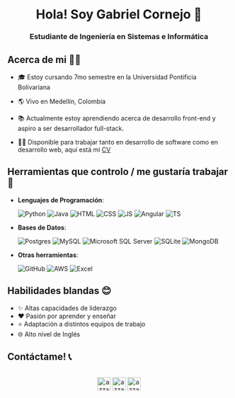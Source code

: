 <h1 align="center">Hola! Soy Gabriel Cornejo 👋</h1>

<h3 align="center">Estudiante de Ingeniería en Sistemas e Informática</h3>

## Acerca de mi 🙋‍♂️

- 🎓 Estoy cursando 7mo semestre en la Universidad Pontificia Bolivariana

- 🌎 Vivo en Medellín, Colombia

- 📚 Actualmente estoy aprendiendo acerca de desarrollo front-end y aspiro a ser desarrollador full-stack.

- 👨‍💻 Disponible para trabajar tanto en desarrollo de software como en desarrollo web, aquí está mi [CV](https://github.com/GabrielCornejoB/GabrielCornejoB/blob/master/HV-GabrielCornejo-2023.pdf)

## Herramientas que controlo / me gustaría trabajar 🧰

- **Lenguajes de Programación**:
    
    ![Python](https://img.shields.io/badge/Python-3776AB?style=for-the-badge&logo=python&logoColor=white)
    ![Java](https://img.shields.io/badge/Java-ED8B00?style=for-the-badge&logo=java&logoColor=white)
    ![HTML](https://img.shields.io/badge/HTML5-E34F26?style=for-the-badge&logo=html5&logoColor=white)
    ![CSS](https://img.shields.io/badge/CSS3-1572B6?style=for-the-badge&logo=css3&logoColor=white)
    ![JS](https://img.shields.io/badge/JavaScript-F7DF1E?style=for-the-badge&logo=javascript&logoColor=black)
    ![Angular](https://img.shields.io/badge/Angular-DD0031?style=for-the-badge&logo=angular&logoColor=white)
    ![TS](https://img.shields.io/badge/TypeScript-007ACC?style=for-the-badge&logo=typescript&logoColor=white)

- **Bases de Datos**:

    ![Postgres](https://img.shields.io/badge/PostgreSQL-316192?style=for-the-badge&logo=postgresql&logoColor=white)
    ![MySQL](	https://img.shields.io/badge/MySQL-00000F?style=for-the-badge&logo=mysql&logoColor=white)
    ![Microsoft SQL Server](https://img.shields.io/badge/Microsoft_SQL_Server-CC2927?style=for-the-badge&logo=microsoft-sql-server&logoColor=white)
    ![SQLite](https://img.shields.io/badge/SQLite-07405E?style=for-the-badge&logo=sqlite&logoColor=white)
    ![MongoDB](https://img.shields.io/badge/MongoDB-4EA94B?style=for-the-badge&logo=mongodb&logoColor=white)
    
- **Otras herramientas**:

    ![GitHub](https://img.shields.io/badge/GitHub-100000?style=for-the-badge&logo=github&logoColor=white)
    ![AWS](https://img.shields.io/badge/Amazon_AWS-232F3E?style=for-the-badge&logo=amazon-aws&logoColor=white)
    ![Excel](https://img.shields.io/badge/Microsoft_Excel-217346?style=for-the-badge&logo=microsoft-excel&logoColor=white) 

## Habilidades blandas 😊

- ✨ Altas capacidades de liderazgo
- ❤️ Pasión por aprender y enseñar
- ⭐ Adaptación a distintos equipos de trabajo
- 🌐 Alto nivel de Inglés

## Contáctame! 📞

<p align="center">
      <br/>
      <a href="https://www.linkedin.com/in/gabriel-cornejo-a66976239/" target="blank"><img align="center"
         src="https://img.shields.io/badge/linkedin-%231DA1F2.svg?style=for-the-badge&logo=linkedin&logoColor=white"
         alt="azzar" height="30"/></a>
      <a href="mailto:gabrielcorbot@gmail.com" target="blank"><img align="center"
         src="https://img.shields.io/badge/gmail-EA4335.svg?style=for-the-badge&logo=gmail&logoColor=white"
         alt="azzar" height="30"/></a>
      <a href="https://www.instagram.com/cornejoooo__/?hl=es-la" target="blank"><img align="center"
         src="https://img.shields.io/badge/instagram-%23E4405F.svg?style=for-the-badge&logo=Instagram&logoColor=white"
         alt="azzar" height="30"/></a>
</p>
